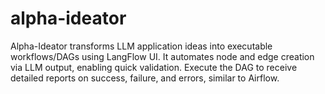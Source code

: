 # alpha-ideator
Alpha-Ideator transforms LLM application ideas into executable workflows/DAGs using LangFlow UI. 
It automates node and edge creation via LLM output, enabling quick validation.
Execute the DAG to receive detailed reports on success, failure, and errors, similar to Airflow.
